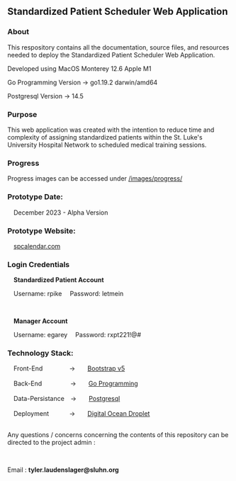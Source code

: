 <html>
    <body>
        <h2>Standardized Patient Scheduler Web Application</h2>
        <h3>About</h3>
        <p>This respository contains all the documentation, source files, and resources needed to deploy 
            the Standardized Patient Scheduler Web Application.</p>
        <p>Developed using MacOS Monterey 12.6 Apple M1</p>
        <p>Go Programming Version -> go1.19.2 darwin/amd64</p>
        <p>Postgresql Version -> 14.5</p>
        <h3>Purpose</h3>
        <p>This web application was created with the intention to reduce time and complexity of assigning standardized patients within the St. Luke's University Hospital Network to scheduled medical training sessions.</p>
        <h3>Progress</h3>
        <p>Progress images can be accessed under <a href="https://github.com/Tyler-Laudenslager/Sp-Scheduler-Web-App/tree/main/images/progress">/images/progress/</a></p>
        <h3>Prototype Date:</h3>
        &#8195;December 2023 - Alpha Version</br>
        <h3>Prototype Website:</h3>
        &#8195;<a href="http://spcalendar.com">spcalendar.com</a>
        <h3>Login Credentials</h3>
            <p>
                &emsp;<b>Standardized Patient Account</b>
    </p><p>
            &emsp;Username: rpike
            &emsp;Password: letmein
            </p></br>
         <p>
                &emsp;<b>Manager Account</b>
    </p><p>
            &emsp;Username: egarey
            &emsp;Password: rxpt221!@#
            </p>
        <h3>Technology Stack:</h3>
        &#8195;Front-End&#8195;&#8195;&#8195;&#8195; ->&#8195;&#8195;<a href="https://getbootstrap.com/">Bootstrap v5</a></br></br>
        &#8195;Back-End &#8195;&#8195;&#8195;&#8195; ->&#8195;&#8195;<a href="https://go.dev">Go Programming</a></br></br>
        &#8195;Data-Persistance&#8195;->&#8195;&#8195;<a href="https://www.postgresql.org/">Postgresql</a></br></br>
        &#8195;Deployment&#8195;&#8195;&#8195; ->&#8195;&#8195;<a href="https://www.digitalocean.com/products/droplets">Digital Ocean Droplet</a> </br></br>
        <p>Any questions / concerns concerning the contents of this repository can be directed to the project admin :</p></br> 
        <p>Email : <b>tyler.laudenslager@sluhn.org</b></p></br>
    </body>
</html>
